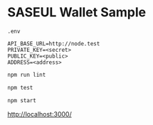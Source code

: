 # SASEUL Wallet Sample

`.env`

```shell
API_BASE_URL=http://node.test
PRIVATE_KEY=<secret>
PUBLIC_KEY=<public>
ADDRESS=<address>
```

```bash
npm run lint

npm test

npm start
```

<http://localhost:3000/>
